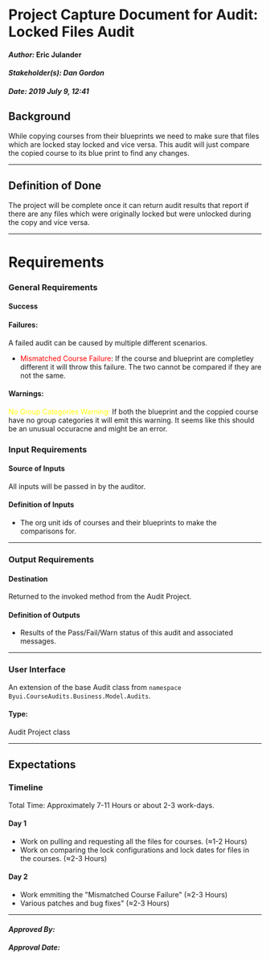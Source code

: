 # Project Capture Document for Audit: Locked Files Audit
#### *Author:* Eric Julander
#### *Stakeholder(s): Dan Gordon*
#### *Date: 2019 July 9, 12:41*

## Background
While copying courses from their blueprints we need to make sure that files which are locked stay locked and vice versa. This audit will just compare the copied course to its blue print to find any changes.

-----

## Definition of Done
The project will be complete once it can return audit results that report if there are any files which were originally locked but were unlocked during the copy and vice versa.

-----

# Requirements

### General Requirements
#### Success

#### Failures:
A failed audit can be caused by multiple different scenarios.
<!--
    
-->
- <span style="color:red"> Mismatched Course Failure</span>: If the course and blueprint are completley different it will throw this failure. The two cannot be compared if they are not the same.


#### Warnings:
<span style="color:yellow">No Group Categories Warning:</span> If both the blueprint and the coppied course have no group categories it will emit this warning. It seems like this should be an unusual occuracne and might be an error. 
<!-- What counts as pass/fail/warn? -->
### Input Requirements
#### Source of Inputs
All inputs will be passed in by the auditor.

#### Definition of Inputs
<!-- TBD: do not fill out just yet -->
- The org unit ids of courses and their blueprints to make the comparisons for.
---

### Output Requirements
#### Destination
Returned to the invoked method from the Audit Project.

#### Definition of Outputs
<!-- TBD: do not fill out just yet -->
- Results of the Pass/Fail/Warn status of this audit and associated messages.
---

### User Interface
An extension of the base Audit class from `namespace Byui.CourseAudits.Business.Model.Audits`.
#### Type:
Audit Project class

-----

## Expectations
### Timeline
Total Time: Approximately 7-11 Hours or about 2-3 work-days.
#### Day 1
- Work on pulling and requesting all the files for courses. (≈1-2 Hours)
- Work on comparing the lock configurations and lock dates for files in the courses. (≈2-3 Hours)
#### Day 2
- Work emmiting the "Mismatched Course Failure" (≈2-3 Hours)
- Various patches and bug fixes" (≈2-3 Hours)

<!-- What is the deadline? 2019 Sep 1? -->
<!-- What priority is this audit? -->

-----

#### *Approved By:* 
#### *Approval Date:*
